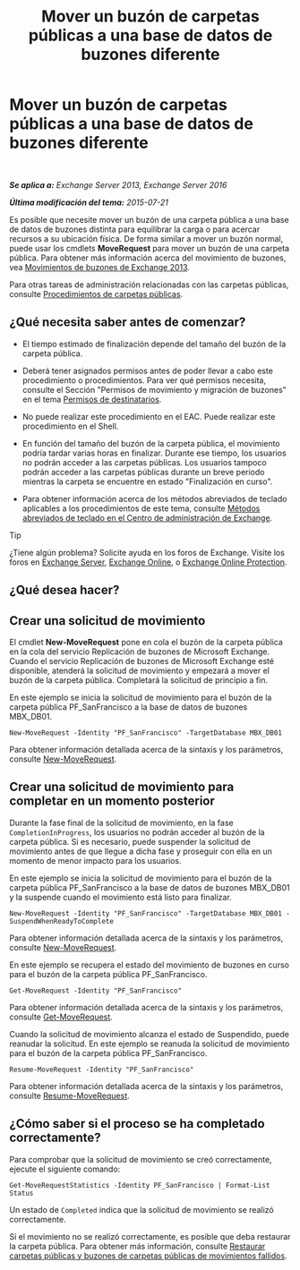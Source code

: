 ﻿---
title: 'Mover un buzón de carpetas públicas a una base de datos de buzones diferente'
TOCTitle: Mover un buzón de carpetas públicas a una base de datos de buzones diferente
ms:assetid: 67601d45-4824-4ae6-9a7e-b645ec3af4d3
ms:mtpsurl: https://technet.microsoft.com/es-es/library/JJ906434(v=EXCHG.150)
ms:contentKeyID: 51406523
ms.date: 04/23/2018
mtps_version: v=EXCHG.150
ms.translationtype: HT
---

# Mover un buzón de carpetas públicas a una base de datos de buzones diferente

 

_**Se aplica a:** Exchange Server 2013, Exchange Server 2016_

_**Última modificación del tema:** 2015-07-21_

Es posible que necesite mover un buzón de una carpeta pública a una base de datos de buzones distinta para equilibrar la carga o para acercar recursos a su ubicación física. De forma similar a mover un buzón normal, puede usar los cmdlets **MoveRequest** para mover un buzón de una carpeta pública. Para obtener más información acerca del movimiento de buzones, vea [Movimientos de buzones de Exchange 2013](mailbox-moves-in-exchange-2013-exchange-2013-help.md).

Para otras tareas de administración relacionadas con las carpetas públicas, consulte [Procedimientos de carpetas públicas](public-folder-procedures-exchange-2013-help.md).

## ¿Qué necesita saber antes de comenzar?

  - El tiempo estimado de finalización depende del tamaño del buzón de la carpeta pública.

  - Deberá tener asignados permisos antes de poder llevar a cabo este procedimiento o procedimientos. Para ver qué permisos necesita, consulte el Sección "Permisos de movimiento y migración de buzones" en el tema [Permisos de destinatarios](recipients-permissions-exchange-2013-help.md).

  - No puede realizar este procedimiento en el EAC. Puede realizar este procedimiento en el Shell.

  - En función del tamaño del buzón de la carpeta pública, el movimiento podría tardar varias horas en finalizar. Durante ese tiempo, los usuarios no podrán acceder a las carpetas públicas. Los usuarios tampoco podrán acceder a las carpetas públicas durante un breve periodo mientras la carpeta se encuentre en estado "Finalización en curso".

  - Para obtener información acerca de los métodos abreviados de teclado aplicables a los procedimientos de este tema, consulte [Métodos abreviados de teclado en el Centro de administración de Exchange](keyboard-shortcuts-in-the-exchange-admin-center-exchange-online-protection-help.md).


> [!TIP]
> ¿Tiene algún problema? Solicite ayuda en los foros de Exchange. Visite los foros en <A href="https://go.microsoft.com/fwlink/p/?linkid=60612">Exchange Server</A>, <A href="https://go.microsoft.com/fwlink/p/?linkid=267542">Exchange Online</A>, o <A href="https://go.microsoft.com/fwlink/p/?linkid=285351">Exchange Online Protection</A>.



## ¿Qué desea hacer?

## Crear una solicitud de movimiento

El cmdlet **New-MoveRequest** pone en cola el buzón de la carpeta pública en la cola del servicio Replicación de buzones de Microsoft Exchange. Cuando el servicio Replicación de buzones de Microsoft Exchange esté disponible, atenderá la solicitud de movimiento y empezará a mover el buzón de la carpeta pública. Completará la solicitud de principio a fin.

En este ejemplo se inicia la solicitud de movimiento para el buzón de la carpeta pública PF\_SanFrancisco a la base de datos de buzones MBX\_DB01.

    New-MoveRequest -Identity "PF_SanFrancisco" -TargetDatabase MBX_DB01

Para obtener información detallada acerca de la sintaxis y los parámetros, consulte [New-MoveRequest](https://technet.microsoft.com/es-es/library/dd351123\(v=exchg.150\)).

## Crear una solicitud de movimiento para completar en un momento posterior

Durante la fase final de la solicitud de movimiento, en la fase `CompletionInProgress`, los usuarios no podrán acceder al buzón de la carpeta pública. Si es necesario, puede suspender la solicitud de movimiento antes de que llegue a dicha fase y proseguir con ella en un momento de menor impacto para los usuarios.

En este ejemplo se inicia la solicitud de movimiento para el buzón de la carpeta pública PF\_SanFrancisco a la base de datos de buzones MBX\_DB01 y la suspende cuando el movimiento está listo para finalizar.

    New-MoveRequest -Identity "PF_SanFrancisco" -TargetDatabase MBX_DB01 -SuspendWhenReadyToComplete

Para obtener información detallada acerca de la sintaxis y los parámetros, consulte [New-MoveRequest](https://technet.microsoft.com/es-es/library/dd351123\(v=exchg.150\)).

En este ejemplo se recupera el estado del movimiento de buzones en curso para el buzón de la carpeta pública PF\_SanFrancisco.

    Get-MoveRequest -Identity "PF_SanFrancisco"

Para obtener información detallada acerca de la sintaxis y los parámetros, consulte [Get-MoveRequest](https://technet.microsoft.com/es-es/library/dd335227\(v=exchg.150\)).

Cuando la solicitud de movimiento alcanza el estado de Suspendido, puede reanudar la solicitud. En este ejemplo se reanuda la solicitud de movimiento para el buzón de la carpeta pública PF\_SanFrancisco.

    Resume-MoveRequest -Identity "PF_SanFrancisco"

Para obtener información detallada acerca de la sintaxis y los parámetros, consulte [Resume-MoveRequest](https://technet.microsoft.com/es-es/library/ee332320\(v=exchg.150\)).

## ¿Cómo saber si el proceso se ha completado correctamente?

Para comprobar que la solicitud de movimiento se creó correctamente, ejecute el siguiente comando:

    Get-MoveRequestStatistics -Identity PF_SanFrancisco | Format-List Status

Un estado de `Completed` indica que la solicitud de movimiento se realizó correctamente.

Si el movimiento no se realizó correctamente, es posible que deba restaurar la carpeta pública. Para obtener más información, consulte [Restaurar carpetas públicas y buzones de carpetas públicas de movimientos fallidos](restore-public-folders-and-public-folder-mailboxes-from-failed-moves-exchange-2013-help.md).

